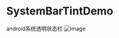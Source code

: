 # SystemBarTintDemo
android系统透明状态栏
 ![image](https://github.com/bruceyangjie/SystemBarTintDemo/blob/master/app/src/main/assets/image.jpg)
